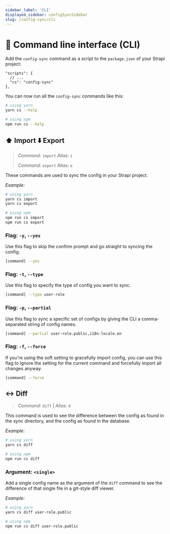```yaml
---
sidebar_label: 'CLI'
displayed_sidebar: configSyncSidebar
slug: /config-sync/cli
---
```


# 🔌 Command line interface (CLI)

Add the `config-sync` command as a script to the `package.json` of your Strapi project:

```
"scripts": {
  // ...
  "cs": "config-sync"
},
```

You can now run all the `config-sync` commands like this:

```bash
# using yarn
yarn cs --help

# using npm
npm run cs --help
```

## ⬆️ Import ⬇️ Export

> _Command:_ `import` _Alias:_ `i`
> 
> _Command:_ `export` _Alias:_ `e`

These commands are used to sync the config in your Strapi project. 

_Example:_

```bash
# using yarn
yarn cs import
yarn cs export

# using npm
npm run cs import
npm run cs export
```

### Flag: `-y`, `--yes`

Use this flag to skip the confirm prompt and go straight to syncing the config.

```bash
[command] --yes
```

### Flag: `-t`, `--type`

Use this flag to specify the type of config you want to sync.

```bash
[command] --type user-role
```

### Flag: `-p`, `--partial`

Use this flag to sync a specific set of configs by giving the CLI a comma-separated string of config names.

```bash
[command] --partial user-role.public,i18n-locale.en
```

### Flag: `-f`, `--force`

If you're using the soft setting to gracefully import config, you can use this flag to ignore the setting for the current command and forcefully import all changes anyway.

```bash
[command] --force
```

## ↔️ Diff

> _Command:_ `diff` | _Alias:_ `d`

This command is used to see the difference between the config as found in the sync directory, and the config as found in the database.

_Example:_

```bash
# using yarn
yarn cs diff

# using npm
npm run cs diff
```

### Argument: `<single>`

Add a single config name as the argument of the `diff` command to see the difference of that single file in a git-style diff viewer.

_Example:_

```bash
# using yarn
yarn cs diff user-role.public

# using npm
npm run cs diff user-role.public
```
